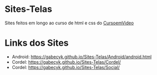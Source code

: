 # Sites-Telas
Sites feitos em longo ao curso de html e css do <a href="https://www.cursoemvideo.com" target="_blank">CursoemVideo</a>
<h1>Links dos Sites</h1>
<ul>
    <li>Android: <a href="https://gabecyk.github.io/Sites-Telas/Android/android.html" target="_blank">https://gabecyk.github.io/Sites-Telas/Android/android.html</a></li>
    <li>Cordel: <a href="https://gabecyk.github.io/Sites-Telas/Cordel/" target="_blank">https://gabecyk.github.io/Sites-Telas/Cordel/</a></li>
    <li>Cordel: <a href="https://gabecyk.github.io/Sites-Telas/Social/" target="_blank">https://gabecyk.github.io/Sites-Telas/Social/</a></li>
</ul>
